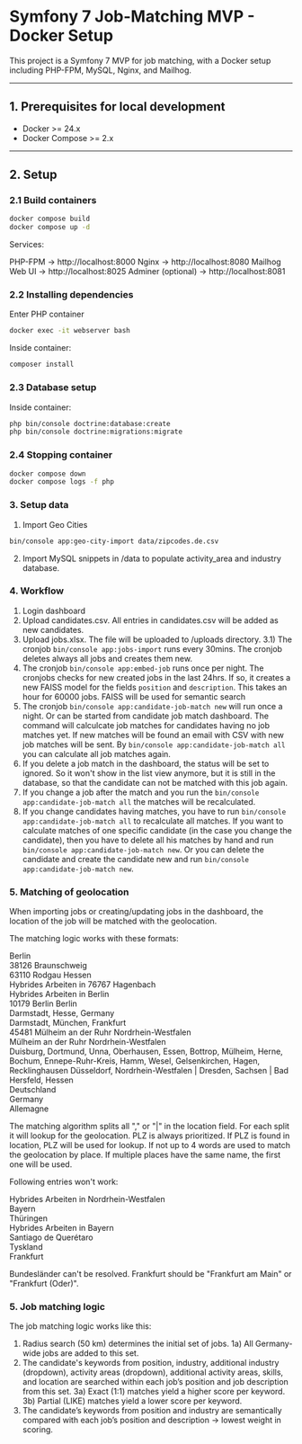 # Symfony 7 Job-Matching MVP - Docker Setup

This project is a Symfony 7 MVP for job matching, with a Docker setup including PHP-FPM, MySQL, Nginx, and Mailhog.

---

## 1. Prerequisites for local development

- Docker >= 24.x
- Docker Compose >= 2.x

---

## 2. Setup

### 2.1 Build containers

```bash
docker compose build
docker compose up -d
```

Services:

PHP-FPM → http://localhost:8000
Nginx → http://localhost:8080
Mailhog Web UI → http://localhost:8025
Adminer (optional) → http://localhost:8081

### 2.2 Installing dependencies

Enter PHP container

```bash
docker exec -it webserver bash
```

Inside container:
```bash
composer install
```

### 2.3 Database setup

Inside container:

```bash
php bin/console doctrine:database:create
php bin/console doctrine:migrations:migrate
```

### 2.4 Stopping container

```bash
docker compose down
docker compose logs -f php
```


### 3. Setup data

1) Import Geo Cities

```bash
bin/console app:geo-city-import data/zipcodes.de.csv
```

2) Import MySQL snippets in /data to populate activity_area and industry database.

### 4. Workflow

1) Login dashboard
2) Upload candidates.csv. All entries in candidates.csv will be added as new candidates.
3) Upload jobs.xlsx. The file will be uploaded to /uploads directory.
3.1) The cronjob `bin/console app:jobs-import` runs every 30mins. The cronjob deletes always all jobs and creates them new.
4) The cronjob `bin/console app:embed-job` runs once per night. The cronjobs checks for new created jobs in the last 24hrs.
If so, it creates a new FAISS model for the fields `position` and `description`. This takes an hour for 60000 jobs.
FAISS will be used for semantic search
5) The cronjob `bin/console app:candidate-job-match new` will run once a night. Or can be started from candidate job match dashboard.
The command will calculcate job matches for candidates having no job matches yet. If new matches will be found an email with CSV with new job matches will be sent.
By `bin/console app:candidate-job-match all` you can calculate all job matches again.
6) If you delete a job match in the dashboard, the status will be set to ignored.
So it won't show in the list view anymore, but it is still in the database, so that the candidate can not be matched with this job again.
7) If you change a job after the match and you run the `bin/console app:candidate-job-match all` the matches will be recalculated.
8) If you change candidates having matches, you have to run `bin/console app:candidate-job-match all` to recalculate all matches.
If you want to calculate matches of one specific candidate (in the case you change the candidate), then you have to delete all his matches by hand 
and run `bin/console app:candidate-job-match new`. Or you can delete the candidate and create the candidate new and run `bin/console app:candidate-job-match new`.

### 5. Matching of geolocation

When importing jobs or creating/updating jobs in the dashboard, the location of the job will be matched with the geolocation.

The matching logic works with these formats:

Berlin  
38126 Braunschweig  
63110 Rodgau Hessen  
Hybrides Arbeiten in 76767 Hagenbach  
Hybrides Arbeiten in Berlin  
10179 Berlin Berlin  
Darmstadt, Hesse, Germany  
Darmstadt, München, Frankfurt  
45481 Mülheim an der Ruhr Nordrhein-Westfalen  
Mülheim an der Ruhr Nordrhein-Westfalen  
Duisburg, Dortmund, Unna, Oberhausen, Essen, Bottrop, Mülheim, Herne, Bochum, Ennepe-Ruhr-Kreis, Hamm, Wesel, Gelsenkirchen, Hagen, Recklinghausen
Düsseldorf, Nordrhein-Westfalen | Dresden, Sachsen | Bad Hersfeld, Hessen  
Deutschland  
Germany  
Allemagne  

The matching algorithm splits all "," or "|" in the location field.
For each split it will lookup for the geolocation.
PLZ is always prioritized. If PLZ is found in location, PLZ will be used for lookup.
If not up to 4 words are used to match the geolocation by place. If multiple places have the same name, the first one will be used.

Following entries won't work:

Hybrides Arbeiten in Nordrhein-Westfalen  
Bayern  
Thüringen  
Hybrides Arbeiten in Bayern  
Santiago de Querétaro  
Tyskland  
Frankfurt  

Bundesländer can't be resolved.
Frankfurt should be "Frankfurt am Main" or "Frankfurt (Oder)".

### 5. Job matching logic

The job matching logic works like this:

1) Radius search (50 km) determines the initial set of jobs.
1a) All Germany-wide jobs are added to this set.
2) The candidate's keywords from position, industry, additional industry (dropdown), activity areas (dropdown), additional activity areas, skills, and location are searched within each job’s position and job description from this set.
3a) Exact (1:1) matches yield a higher score per keyword.
3b) Partial (LIKE) matches yield a lower score per keyword.
4) The candidate’s keywords from position and industry are semantically compared with each job’s position and description → lowest weight in scoring.
